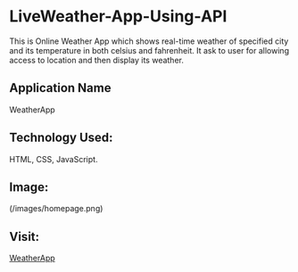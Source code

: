 # LiveWeather-App-Using-API

This is Online Weather App which shows real-time weather of specified city and its temperature in both celsius and fahrenheit. It ask to user for allowing access to location and then display its weather. 

## Application Name

 WeatherApp

## Technology Used:

HTML, CSS, JavaScript.

## Image:
(/images/homepage.png)

## Visit:
[WeatherApp](https://aadeshnichite.github.io/LiveWeather-App-Using-API/)
